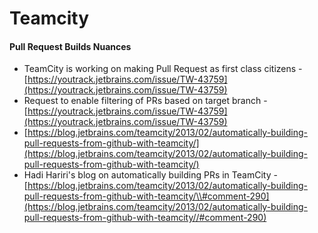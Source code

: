 # Teamcity

#### Pull Request Builds Nuances

* TeamCity is working on making Pull Request as first class citizens - [https://youtrack.jetbrains.com/issue/TW-43759](https://youtrack.jetbrains.com/issue/TW-43759)
* Request to enable filtering of PRs based on target branch - [https://youtrack.jetbrains.com/issue/TW-43759](https://youtrack.jetbrains.com/issue/TW-43759)
* [https://blog.jetbrains.com/teamcity/2013/02/automatically-building-pull-requests-from-github-with-teamcity/](https://blog.jetbrains.com/teamcity/2013/02/automatically-building-pull-requests-from-github-with-teamcity/)
* Hadi Hariri's blog on automatically building PRs in TeamCity - [https://blog.jetbrains.com/teamcity/2013/02/automatically-building-pull-requests-from-github-with-teamcity/\\#comment-290](https://blog.jetbrains.com/teamcity/2013/02/automatically-building-pull-requests-from-github-with-teamcity//#comment-290)

